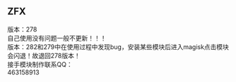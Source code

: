 ## ZFX
版本：278  
自己使用没有问题一般不更新！！！  
版本：282和279中在使用过程中发现bug，安装某些模块后进入magisk点击模块会闪退！故退回278版本！  
接手模块制作联系QQ：  
463158913
